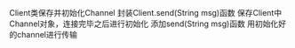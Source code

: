 Client类保存并初始化Channel
封装Client.send(String msg)函数
保存Client中Channel对象，连接完毕之后进行初始化
添加send(String msg)函数
用初始化好的channel进行传输